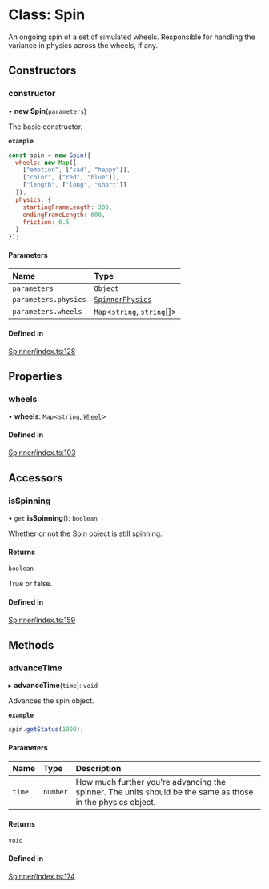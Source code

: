 # Class: Spin

An ongoing spin of a set of simulated wheels. Responsible
for handling the variance in physics across the wheels, if any.

## Constructors

### constructor

• **new Spin**(`parameters`)

The basic constructor.

**`example`**
```js
const spin = new Spin({
  wheels: new Map([
    ["emotion", ["sad", "happy"]],
    ["color", ["red", "blue"]],
    ["length", ["long", "short"]]
  ]),
  physics: {
    startingFrameLength: 300,
    endingFrameLength: 600,
    friction: 0.5
  }
});
```

#### Parameters

| Name | Type |
| :------ | :------ |
| `parameters` | `Object` |
| `parameters.physics` | [`SpinnerPhysics`](https://github.com/daniellacosse/idea-spinner/tree/main/packages/spinner/docs/interfaces/SpinnerPhysics.md) |
| `parameters.wheels` | `Map`<`string`, `string`[]\> |

#### Defined in

[Spinner/index.ts:128](https://github.com/daniellacosse/idea-spinner/blob/892807c/packages/spinner/Spinner/index.ts#L128)

## Properties

### wheels

• **wheels**: `Map`<`string`, [`Wheel`](https://github.com/daniellacosse/idea-spinner/tree/main/packages/spinner/docs/classes/Wheel.md)\>

#### Defined in

[Spinner/index.ts:103](https://github.com/daniellacosse/idea-spinner/blob/892807c/packages/spinner/Spinner/index.ts#L103)

## Accessors

### isSpinning

• `get` **isSpinning**(): `boolean`

Whether or not the Spin object is still spinning.

#### Returns

`boolean`

True or false.

#### Defined in

[Spinner/index.ts:159](https://github.com/daniellacosse/idea-spinner/blob/892807c/packages/spinner/Spinner/index.ts#L159)

## Methods

### advanceTime

▸ **advanceTime**(`time`): `void`

Advances the spin object.

**`example`**
```js
spin.getStatus(1000);
```

#### Parameters

| Name | Type | Description |
| :------ | :------ | :------ |
| `time` | `number` | How much further you're advancing the spinner. The units should be the same as those in the physics object. |

#### Returns

`void`

#### Defined in

[Spinner/index.ts:174](https://github.com/daniellacosse/idea-spinner/blob/892807c/packages/spinner/Spinner/index.ts#L174)
